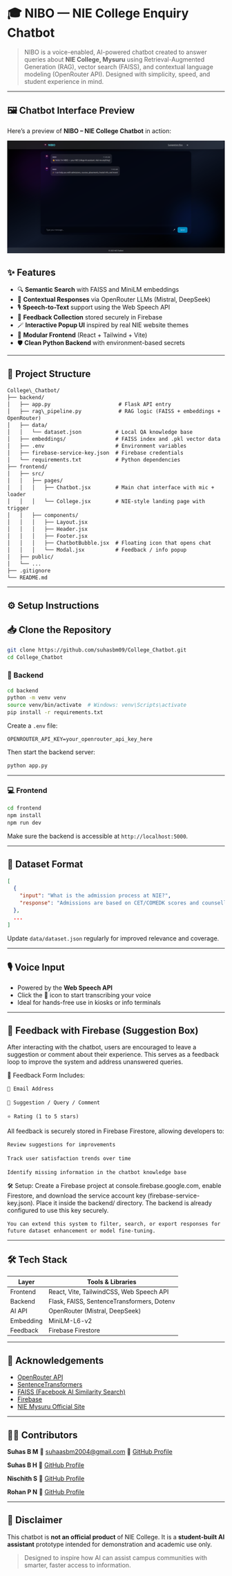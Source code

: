 # 🎓 NIBO — NIE College Enquiry Chatbot

> NIBO is a voice-enabled, AI-powered chatbot created to answer queries about **NIE College, Mysuru** using Retrieval-Augmented Generation (RAG), vector search (FAISS), and contextual language modeling (OpenRouter API). Designed with simplicity, speed, and student experience in mind.

---
## 🖼️ Chatbot Interface Preview

Here’s a preview of **NIBO – NIE College Chatbot** in action:

![NIBO Chatbot Interface](./frontend/front-end/public/chatbot.png)

## ✨ Features

- 🔍 **Semantic Search** with FAISS and MiniLM embeddings
- 🧠 **Contextual Responses** via OpenRouter LLMs (Mistral, DeepSeek)
- 🎙️ **Speech-to-Text** support using the Web Speech API
- 📮 **Feedback Collection** stored securely in Firebase
- 🪄 **Interactive Popup UI** inspired by real NIE website themes
- 🧩 **Modular Frontend** (React + Tailwind + Vite)
- 🛡️ **Clean Python Backend** with environment-based secrets

---

## 🧱 Project Structure

```
College\_Chatbot/
├── backend/
│   ├── app.py                      # Flask API entry
│   ├── rag\_pipeline.py            # RAG logic (FAISS + embeddings + OpenRouter)
│   ├── data/
│   │   └── dataset.json           # Local QA knowledge base
│   ├── embeddings/                # FAISS index and .pkl vector data
│   ├── .env                       # Environment variables
│   ├── firebase-service-key.json  # Firebase credentials
│   └── requirements.txt           # Python dependencies
├── frontend/
│   ├── src/
│   │   ├── pages/
│   │   │   ├── Chatbot.jsx        # Main chat interface with mic + loader
│   │   │   └── College.jsx        # NIE-style landing page with trigger
│   │   ├── components/
│   │   │   ├── Layout.jsx
│   │   │   ├── Header.jsx
│   │   │   ├── Footer.jsx
│   │   │   ├── ChatbotBubble.jsx  # Floating icon that opens chat
│   │   │   └── Modal.jsx          # Feedback / info popup
│   ├── public/
│   └── ...
├── .gitignore
└── README.md
```


---

## ⚙️ Setup Instructions

## 📥 Clone the Repository

```bash
git clone https://github.com/suhasbm09/College_Chatbot.git
cd College_Chatbot
```

### 🔧 Backend

```bash
cd backend
python -m venv venv
source venv/bin/activate  # Windows: venv\Scripts\activate
pip install -r requirements.txt
````

Create a `.env` file:

```env
OPENROUTER_API_KEY=your_openrouter_api_key_here
```

Then start the backend server:

```bash
python app.py
```

---

### 💻 Frontend

```bash
cd frontend
npm install
npm run dev
```

Make sure the backend is accessible at `http://localhost:5000`.

---

## 🧠 Dataset Format

```json
[
  {
    "input": "What is the admission process at NIE?",
    "response": "Admissions are based on CET/COMEDK scores and counselling..."
  },
  ...
]
```

Update `data/dataset.json` regularly for improved relevance and coverage.

---

## 🎙️ Voice Input

* Powered by the **Web Speech API**
* Click the 🎤 icon to start transcribing your voice
* Ideal for hands-free use in kiosks or info terminals

---

## 📮 Feedback with Firebase (Suggestion Box)

After interacting with the chatbot, users are encouraged to leave a suggestion or comment about their experience. This serves as a feedback loop to improve the system and address unanswered queries.

🧾 Feedback Form Includes:

    📧 Email Address

    💬 Suggestion / Query / Comment

    ⭐ Rating (1 to 5 stars)

All feedback is securely stored in Firebase Firestore, allowing developers to:

    Review suggestions for improvements

    Track user satisfaction trends over time

    Identify missing information in the chatbot knowledge base

🛠️ Setup: Create a Firebase project at console.firebase.google.com, enable Firestore, and download the service account key (firebase-service-key.json). Place it inside the backend/ directory. The backend is already configured to use this key securely.

    You can extend this system to filter, search, or export responses for future dataset enhancement or model fine-tuning.

---

## 🛠 Tech Stack

| Layer     | Tools & Libraries                          |
| --------- | ------------------------------------------ |
| Frontend  | React, Vite, TailwindCSS, Web Speech API   |
| Backend   | Flask, FAISS, SentenceTransformers, Dotenv |
| AI API    | OpenRouter (Mistral, DeepSeek)             |
| Embedding | MiniLM-L6-v2                               |
| Feedback  | Firebase Firestore                         |

---

## 📢 Acknowledgements

* [OpenRouter API](https://openrouter.ai/)
* [SentenceTransformers](https://www.sbert.net/)
* [FAISS (Facebook AI Similarity Search)](https://github.com/facebookresearch/faiss)
* [Firebase](https://firebase.google.com/)
* [NIE Mysuru Official Site](https://nie.ac.in)

---

## 🙋‍♂️ Contributors

**Suhas B M**
📧 [suhaasbm2004@gmail.com](mailto:suhaasbm2004@gmail.com)
🔗 [GitHub Profile](https://github.com/suhasbm09)

**Suhas B H**
🔗 [GitHub Profile](https://github.com/Suhas37BH) 

**Nischith S**
🔗 [GitHub Profile](https://github.com/Nischith-SV) 

**Rohan P N**
🔗 [GitHub Profile](https://github.com/rohanpn46)

---

## 📌 Disclaimer

This chatbot is **not an official product** of NIE College.
It is a **student-built AI assistant** prototype intended for demonstration and academic use only.

> Designed to inspire how AI can assist campus communities with smarter, faster access to information.

